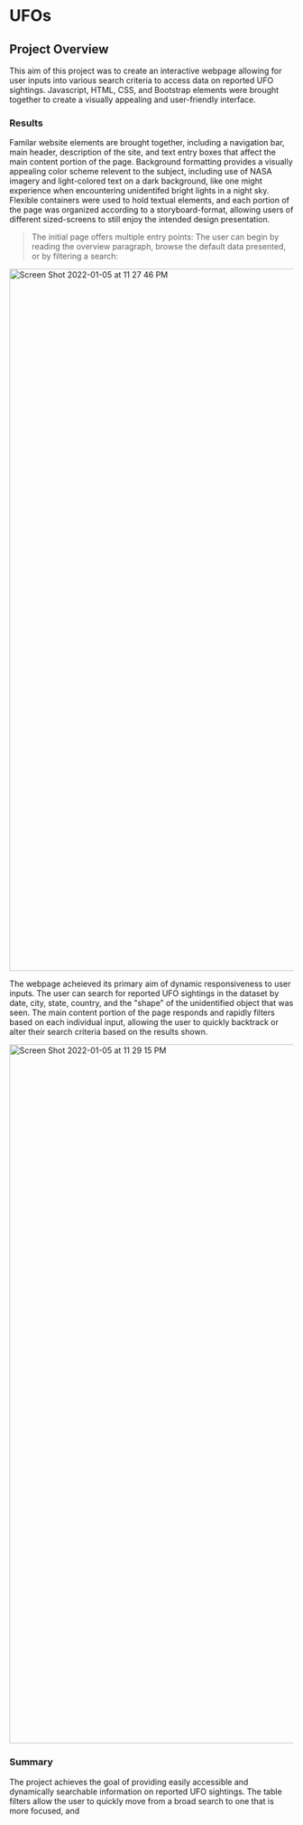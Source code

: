 # UFOs

## Project Overview
This aim of this project was to create an interactive webpage allowing for user inputs into various search criteria to access data on reported UFO sightings. Javascript, HTML, CSS, and Bootstrap elements were brought together to create a visually appealing and user-friendly interface.

### Results
Familar website elements are brought together, including a navigation bar, main header, description of the site, and text entry boxes that affect the main content portion of the page. Background formatting provides a visually appealing color scheme relevent to the subject, including use of NASA imagery and light-colored text on a dark background, like one might experience when encountering unidentifed bright lights in a night sky. Flexible containers were used to hold textual elements, and each portion of the page was organized according to a storyboard-format, allowing users of different sized-screens to still enjoy the intended design presentation.


> The initial page offers multiple entry points: The user can begin by reading the overview paragraph, browse the default data presented, or by filtering a search:
<img width="1243" alt="Screen Shot 2022-01-05 at 11 27 46 PM" src="https://user-images.githubusercontent.com/91562577/148328307-36e891ab-6824-4a4b-9029-d30e98823cd0.png">

The webpage acheieved its primary aim of dynamic responsiveness to user inputs. The user can search for reported UFO sightings in the dataset by date, city, state, country, and the "shape" of the unidentified object that was seen. The main content portion of the page responds and rapidly filters based on each individual input, allowing the user to quickly backtrack or alter their search criteria based on the results shown.


<img width="1237" alt="Screen Shot 2022-01-05 at 11 29 15 PM" src="https://user-images.githubusercontent.com/91562577/148328346-646aed83-3744-4156-9617-0af342bf9760.png">


### Summary
The project achieves the goal of providing easily accessible and dynamically searchable information on reported UFO sightings. The table filters allow the user to quickly move from a broad search to one that is more focused, and 

